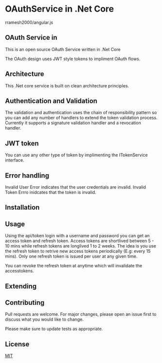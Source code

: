 # OAuthService in .Net Core 
 rramesh2000/angular.js

 
 ## OAuth Service in 
 
 This is an open source OAuth Service written in .Net Core 
 
 The OAuth design uses JWT style tokens to impliment OAuth flows. 
 
 
 ## Architecture
 
 This .Net core service is built on clean architecture principles.
 
 ## Authentication and Validation
 
 The validation and authentication uses the chain of responsibility pattern so you can add any number of handlers to extend the token validation process. 
 Currently it supports a signature validation handler and a revocation handler.
 
 ## JWT token 
 
 You can use any other type of token by implimenting the ITokenService interface.  
 
 
 ## Error handling 
 
 Invalid User Error indicates that the user credentials are invalid. 
 Invalid Token Errro inidcates that the token is invalid.
 
 ## Installation
 
 ## Usage
 
 Using the api/token login with a username and password you can get an access token and refresh token.
 Access tokens are shortlived between 5 - 10 mins while refresh tokens are longlived 1 to 2 weeks. 
 The idea is you use the refresh token to retrive new access tokens periodically (E.g: every 15 mins). 
 Only one refresh token is issued per user at any given time. 
 
 You can revoke the refresh token at anytime which will invalidate the accesstokens. 
 
 ## Extending 
  
 ## Contributing
Pull requests are welcome. For major changes, please open an issue first to discuss what you would like to change.

Please make sure to update tests as appropriate.
 
 ## License
[MIT](https://choosealicense.com/licenses/mit/)